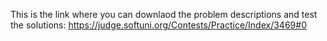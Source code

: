 This is the link where you can downlaod the problem descriptions and test the solutions:
https://judge.softuni.org/Contests/Practice/Index/3469#0
